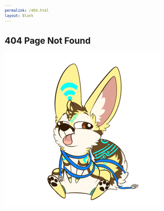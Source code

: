 ```yaml
---
permalink: /404.html
layout: Blank
---
```


<h1>404 Page Not Found</h1>

<img src="/assets/img/cables.png">
